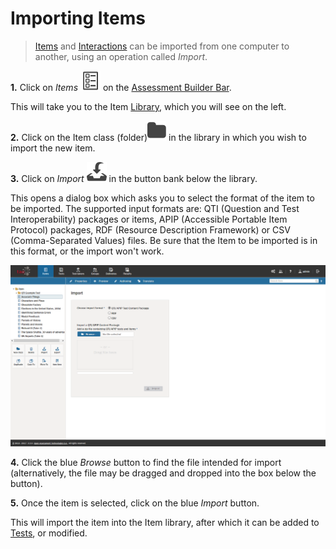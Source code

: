 <!--
created_at: 2016-12-15
authors:         
    - "Catherine Pease"
--> 

# Importing Items

> [Items](../appendix/glossary.md#item) and [Interactions](../appendix/glossary.md#interaction) can be imported from one computer to another, using an operation called *Import*.

**1.**  Click on *Items* ![Items](../resources/_icons/item.png) on the [Assessment Builder Bar](../appendix/glossary.md#assessment-builder-bar).

This will take you to the Item [Library](../appendix/glossary.md#library), which you will see on the left.

**2.**  Click on the Item class (folder)![class](../resources/_icons/folder.png) in the library in which you wish to import the new item.

**3.**  Click on *Import* ![class](../resources/_icons/import.png) in the button bank below the library.

This opens a dialog box which asks you to select the format of the item to be imported. The supported input formats are: QTI (Question and Test Interoperability) packages or items, APIP (Accessible Portable Item Protocol) packages, RDF (Resource Description Framework) or CSV (Comma-Separated Values) files. Be sure that the Item to be imported is in this format, or the import won't work. 

![Importing Items](../resources/backend/items/import-items.png)

**4.** Click the blue *Browse* button to find the file intended for import (alternatively, the file may be dragged and dropped into the box below the button).

**5.**  Once the item is selected, click on the blue *Import* button.

This will import the item into the Item library, after which it can be added to [Tests](../appendix/glossary.md#test), or modified.
